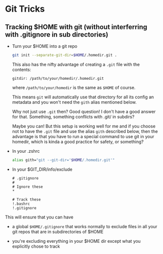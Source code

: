 # Git Tricks

## Tracking $HOME with git (without interferring with .gitignore in sub directories)

* Turn your $HOME into a git repo

    ```zsh
    git init --separate-git-dir=$HOME/.homedir.git .
    ```

    This also has the nifty advantage of creating a `.git` file with the contents:

    ```text
    gitdir: /path/to/your/homedir/.homedir.git
    ```

    where `/path/to/your/homedir` is the same as `$HOME` of course.

    This means `git` will automatically use that directory for all its config an metadata and you won't need the `gith` alias mentioned below.

    Why not just use `.git` then? Good question! I don't have a good answer for that. Something, something conflicts with .git/ in subdirs?

    Maybe you can! But this setup is working well for me and if you choose not to have the `.git` file and use the alias `gith` described below, then the advantage is that you have to run a special command to use git in your homedir, which is kinda a good practice for safety, or something?

* In your .zshrc

    ```zsh
    alias gith="git --git-dir='$HOME/.homedir.git'"
    ```

* In your $GIT_DIR/info/exclude

    ```gitignore
    # .gitignore
    #
    # Ignore these
    *

    # Track these
    !.bashrc
    !.gitignore
    ```

This will ensure that you can have

* a global `$HOME/.gitignore` that works normally to exclude files in all your git repos that are in subdirectories of $HOME

* you're excluding everything in your $HOME dir except what you explicitly chose to track
